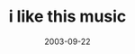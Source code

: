 ---
layout: base.njk
title : 'i like this music' 
view_title : 'i like this music' 
year : '2003' 
date : '2003-09-22' 
img_file : '/drawing/ilikethismusic.png' 
html_file : 'ilikethismusic' 
next_html : 'icomputeredit2.html' 
year_order : '135' 
permalink : "title/{{html_file}}.html"
---